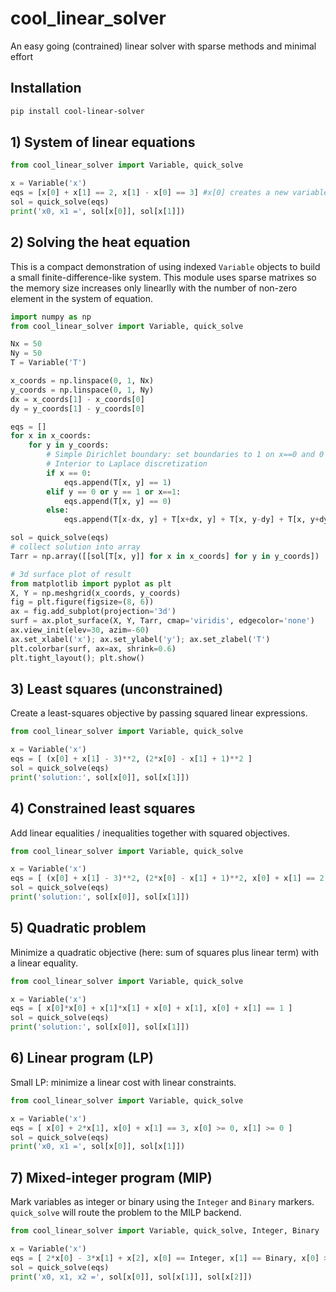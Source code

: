 # cool_linear_solver
 
An easy going (contrained) linear solver with sparse methods and minimal effort

## Installation

```bash
pip install cool-linear-solver
```

## 1) System of linear equations

```python
from cool_linear_solver import Variable, quick_solve

x = Variable('x')
eqs = [x[0] + x[1] == 2, x[1] - x[0] == 3] #x[0] creates a new variable automatically you can also use thing like x['a'] 
sol = quick_solve(eqs)
print('x0, x1 =', sol[x[0]], sol[x[1]])
```

## 2) Solving the heat equation 

This is a compact demonstration of using indexed `Variable` objects to build a small finite-difference-like system. This module uses sparse matrixes so the memory size increases only linearlly with the number of non-zero element in the system of equation.

```python
import numpy as np
from cool_linear_solver import Variable, quick_solve

Nx = 50
Ny = 50
T = Variable('T')

x_coords = np.linspace(0, 1, Nx)
y_coords = np.linspace(0, 1, Ny)
dx = x_coords[1] - x_coords[0]
dy = y_coords[1] - y_coords[0]

eqs = []
for x in x_coords:
    for y in y_coords:
        # Simple Dirichlet boundary: set boundaries to 1 on x==0 and 0 elsewere on boundary
        # Interior to Laplace discretization
        if x == 0:
            eqs.append(T[x, y] == 1)
        elif y == 0 or y == 1 or x==1:
            eqs.append(T[x, y] == 0)
        else:
            eqs.append(T[x-dx, y] + T[x+dx, y] + T[x, y-dy] + T[x, y+dy] - 4*T[x, y] == 0) #floats can be used

sol = quick_solve(eqs)
# collect solution into array
Tarr = np.array([[sol[T[x, y]] for x in x_coords] for y in y_coords])

# 3d surface plot of result
from matplotlib import pyplot as plt
X, Y = np.meshgrid(x_coords, y_coords)
fig = plt.figure(figsize=(8, 6))
ax = fig.add_subplot(projection='3d')
surf = ax.plot_surface(X, Y, Tarr, cmap='viridis', edgecolor='none')
ax.view_init(elev=30, azim=-60)
ax.set_xlabel('x'); ax.set_ylabel('y'); ax.set_zlabel('T')
plt.colorbar(surf, ax=ax, shrink=0.6)
plt.tight_layout(); plt.show()
```

## 3) Least squares (unconstrained)

Create a least-squares objective by passing squared linear expressions.

```python
from cool_linear_solver import Variable, quick_solve

x = Variable('x')
eqs = [ (x[0] + x[1] - 3)**2, (2*x[0] - x[1] + 1)**2 ]
sol = quick_solve(eqs)
print('solution:', sol[x[0]], sol[x[1]])
```

## 4) Constrained least squares

Add linear equalities / inequalities together with squared objectives.

```python
from cool_linear_solver import Variable, quick_solve

x = Variable('x')
eqs = [ (x[0] + x[1] - 3)**2, (2*x[0] - x[1] + 1)**2, x[0] + x[1] == 2, x[0] >= 0 ]
sol = quick_solve(eqs)
print('solution:', sol[x[0]], sol[x[1]])
```

## 5) Quadratic problem

Minimize a quadratic objective (here: sum of squares plus linear term) with a linear equality.

```python
from cool_linear_solver import Variable, quick_solve

x = Variable('x')
eqs = [ x[0]*x[0] + x[1]*x[1] + x[0] + x[1], x[0] + x[1] == 1 ]
sol = quick_solve(eqs)
print('solution:', sol[x[0]], sol[x[1]])
```

## 6) Linear program (LP)

Small LP: minimize a linear cost with linear constraints.

```python
from cool_linear_solver import Variable, quick_solve

x = Variable('x')
eqs = [ x[0] + 2*x[1], x[0] + x[1] == 3, x[0] >= 0, x[1] >= 0 ]
sol = quick_solve(eqs)
print('x0, x1 =', sol[x[0]], sol[x[1]])
```

## 7) Mixed-integer program (MIP)

Mark variables as integer or binary using the `Integer` and `Binary` markers. `quick_solve` will route the problem to the MILP backend.

```python
from cool_linear_solver import Variable, quick_solve, Integer, Binary

x = Variable('x')
eqs = [ 2*x[0] - 3*x[1] + x[2], x[0] == Integer, x[1] == Binary, x[0] >= 0, x[1] >= 0, x[2] >= 0, x[0] <= 5, x[1] <= 1 ]
sol = quick_solve(eqs)
print('x0, x1, x2 =', sol[x[0]], sol[x[1]], sol[x[2]])
```
